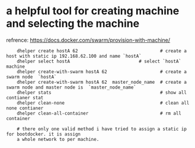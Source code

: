 # a helpful tool for creating machine and selecting the  machine

 refrence: https://docs.docker.com/swarm/provision-with-machine/


        dhelper create hostA 62                               # create a host with static ip 192.168.62.100 and name `hostA`
        dhelper select hostA                          # select `hostA` machine
        dhelper create-with-swarm hostA 62                    # create a swarm node  `hostA`
        dhelper create-with-swarm hostA 62  master_node_name  # create a swarm node and master node is  `master_node_name`
        dhelper stats                                         # show all contianer stat
        dhelper clean-none                                    # clean all none contianer
        dhelper clean-all-container                           # rm all container

        # there only one valid method i have tried to assign a static ip for bootdocker. it is assign
        a whole network to per machine.
